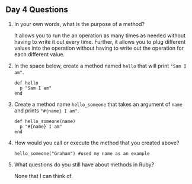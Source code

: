 ## Day 4 Questions

1. In your own words, what is the purpose of a method?

    It allows you to run the an operation as many times as needed without having
    to write it out every time. Further, it allows you to plug different values
    into the operation without having to write out the operation for each different
    value.

1. In the space below, create a method named `hello` that will print `"Sam I am"`.

    ```
    def hello
      p "Sam I am"
    end
    ```

1. Create a method name `hello_someone` that takes an argument of `name` and prints `"#{name} I am"`.

    ```
    def hello_someone(name)
      p "#{name} I am"
    end
    ```

1. How would you call or execute the method that you created above?

    ```
    hello_someone("Graham") #used my name as an example
    ```

1. What questions do you still have about methods in Ruby?

    None that I can think of.
